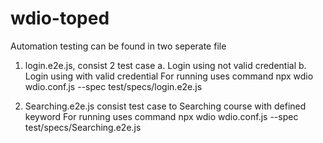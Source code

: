 # wdio-toped
Automation testing can be found in two seperate file
1. login.e2e.js,
    consist 2 test case
        a. Login using not valid credential
        b. Login using with valid credential
    For running uses command 
        npx wdio wdio.conf.js --spec test/specs/login.e2e.js
      
2. Searching.e2e.js
    consist test case to Searching course with defined keyword
    For running uses command 
        npx wdio wdio.conf.js --spec test/specs/Searching.e2e.js          

 